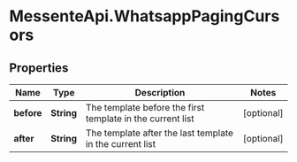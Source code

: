 # MessenteApi.WhatsappPagingCursors

## Properties
Name | Type | Description | Notes
------------ | ------------- | ------------- | -------------
**before** | **String** | The template before the first template in the current list | [optional] 
**after** | **String** | The template after the last template in the current list | [optional] 


